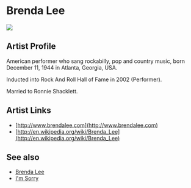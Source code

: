 # Brenda Lee

![](../../asssets/artists/Brenda_Lee.png)

## Artist Profile

American performer who sang rockabilly, pop and country music, born December 11, 1944 in Atlanta, Georgia, USA.

Inducted into Rock And Roll Hall of Fame in 2002 (Performer).

Married to Ronnie Shacklett.

## Artist Links

- [http://www.brendalee.com](http://www.brendalee.com)
- [http://en.wikipedia.org/wiki/Brenda_Lee](http://en.wikipedia.org/wiki/Brenda_Lee)


## See also

- [Brenda Lee](Brenda_Lee-Brenda_Lee.md)
- [I'm Sorry](Brenda_Lee-Im_Sorry.md)
